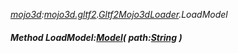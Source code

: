 _[mojo3d](../../modules/mojo3d/mojo3d-module.md):[mojo3d.gltf2](../../modules/mojo3d/mojo3d-gltf2.md).[Gltf2Mojo3dLoader](../../modules/mojo3d/mojo3d-gltf2-gltf2mojo3dloader.md).LoadModel_
##### Method LoadModel:[Model](../../modules/mojo3d/mojo3d-model.md)( path:[String](../../modules/wonkey/wonkey-types-string.md) )

